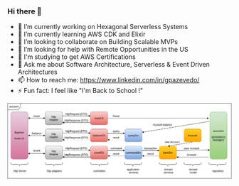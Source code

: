 ### Hi there 👋

- 🔭 I’m currently working on Hexagonal Serverless Systems
- 🌱 I’m currently learning AWS CDK and Elixir
- 👯 I’m looking to collaborate on Building Scalable MVPs
- 🤔 I’m looking for help with Remote Opportunities in the US
- :rocket: I'm studying to get AWS Certifications
- 💬 Ask me about Software Architecture, Serverless & Event Driven Architectures
- 📫 How to reach me: https://www.linkedin.com/in/gpazevedo/
- ⚡ Fun fact: I feel like "I'm Back to School !"

![CQRS Hexagonal](./accounts.png)

